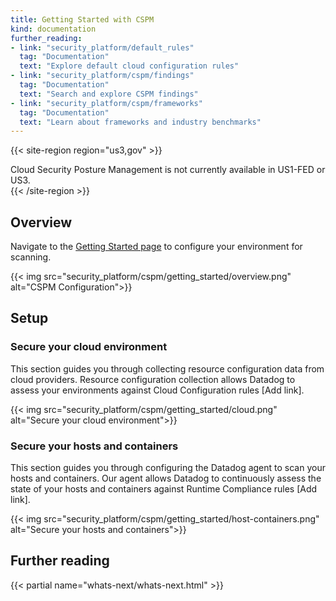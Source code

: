 ```yaml
---
title: Getting Started with CSPM
kind: documentation
further_reading:
- link: "security_platform/default_rules"
  tag: "Documentation"
  text: "Explore default cloud configuration rules"
- link: "security_platform/cspm/findings"
  tag: "Documentation"
  text: "Search and explore CSPM findings"
- link: "security_platform/cspm/frameworks"
  tag: "Documentation"
  text: "Learn about frameworks and industry benchmarks"
---
```


{{< site-region region="us3,gov" >}}
<div class="alert alert-warning">
Cloud Security Posture Management is not currently available in US1-FED or US3.
</div>
{{< /site-region >}}

## Overview

Navigate to the [Getting Started page][1] to configure your environment for scanning.

{{< img src="security_platform/cspm/getting_started/overview.png" alt="CSPM Configuration">}}

## Setup

### Secure your cloud environment

This section guides you through collecting resource configuration data from cloud providers. Resource configuration collection allows Datadog to assess your environments against Cloud Configuration rules [Add link].

{{< img src="security_platform/cspm/getting_started/cloud.png" alt="Secure your cloud environment">}}

### Secure your hosts and containers

This section guides you through configuring the Datadog agent to scan your hosts and containers. Our agent allows Datadog to continuously assess the state of your hosts and containers against Runtime Compliance rules [Add link].

{{< img src="security_platform/cspm/getting_started/host-containers.png" alt="Secure your hosts and containers">}}

## Further reading

{{< partial name="whats-next/whats-next.html" >}}

[1]: https://app.datadoghq.com/security/configuration?config_k9_configuration=true&detect-threats=apache&secure-cloud-environment=amazon-web-services&secure-hosts-and-containers=kubernetes&selected-products=compliance_monitoring
